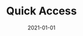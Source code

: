 ---
title: "Quick Access"
date: 2021-01-01
summary: "Navigate to featured content related to the site’s construction, reflections on Hugo and Web Apps Development. This section highlights essential components and criteria used for Professor & TA to evaluate this website as an assignment."
---